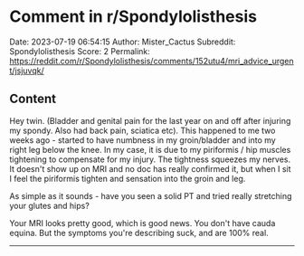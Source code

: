 # Comment in r/Spondylolisthesis

Date: 2023-07-19 06:54:15
Author: Mister_Cactus
Subreddit: Spondylolisthesis
Score: 2
Permalink: https://reddit.com/r/Spondylolisthesis/comments/152utu4/mri_advice_urgent/jsjuvqk/

## Content

Hey twin. (Bladder and genital pain for the last year on and off after injuring my spondy. Also had back pain, sciatica etc). This happened to me two weeks ago - started to have numbness in my groin/bladder and into my right leg below the knee. In my case, it is due to my piriformis / hip muscles tightening to compensate for my injury. The tightness squeezes my nerves. It doesn't show up on MRI and no doc has really confirmed it, but when I sit I feel the piriformis tighten and sensation into the groin and leg.

As simple as it sounds - have you seen a solid PT and tried really stretching your glutes and hips? 

Your MRI looks pretty good, which is good news. You don't have cauda equina. But the symptoms you're describing suck, and are 100% real.

---
